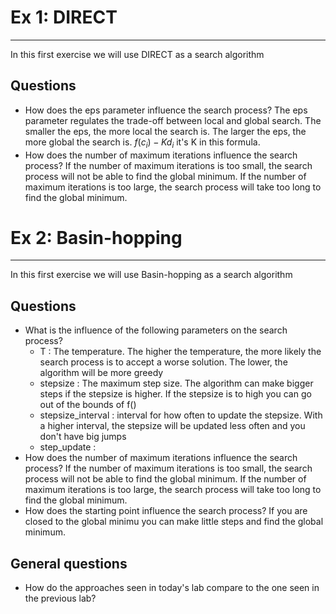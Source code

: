 # Ex 1: DIRECT

---

In this first exercise we will use DIRECT as a search algorithm

## Questions

- How does the eps parameter influence the search process?
  The eps parameter regulates the trade-off between local and global search. The smaller the eps, the more local the search is. The larger the eps, the more global the search is.
  $f(c_i)-Kd_i$
  it's K in this formula.
- How does the number of maximum iterations influence the search process?
  If the number of maximum iterations is too small, the search process will not be able to find the global minimum. If the number of maximum iterations is too large, the search process will take too long to find the global minimum.

# Ex 2: Basin-hopping

---

In this first exercise we will use Basin-hopping as a search algorithm

## Questions

- What is the influence of the following parameters on the search process?
  - T : The temperature. The higher the temperature, the more likely the search process is to accept a worse solution. The lower, the algorithm will be more greedy
  - stepsize : The maximum step size. The algorithm can make bigger steps if the stepsize is higher. If the stepsize is to high you can go out of the bounds of f()
  - stepsize_interval : interval for how often to update the stepsize. With a higher interval, the stepsize will be updated less often and you don't have big jumps
  - step_update :
- How does the number of maximum iterations influence the search process?
  If the number of maximum iterations is too small, the search process will not be able to find the global minimum. If the number of maximum iterations is too large, the search process will take too long to find the global minimum.
- How does the starting point influence the search process?
  If you are closed to the global minimu you can make little steps and find the global minimum.

## General questions

- How do the approaches seen in today's lab compare to the one seen in the previous lab?
